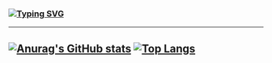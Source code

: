 ### [![Typing SVG](https://readme-typing-svg.herokuapp.com?font=varela&duration=3000&color=F96CFF&background=FFFFFF00&center=true&vCenter=true&lines=Welcome+to+my+profile!+👋)](https://git.io/typing-svg)
--- 
[![Anurag's GitHub stats](https://github-readme-stats.vercel.app/api?username=vadimtataru&show_icons=true&theme=synthwave&hide_border=true)](https://github.com/VadimTataru/github-readme-stats)
[![Top Langs](https://github-readme-stats.vercel.app/api/top-langs/?username=vadimtataru&layout=compact)](https://github.com/VadimTataru/github-readme-stats)
---
